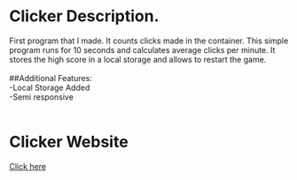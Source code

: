 # Clicker Description.

First program that I made. It counts clicks made in the container.
This simple program runs for 10 seconds and calculates average clicks per minute. It stores the high score in a local storage and allows to restart the game.
<br><br>
##Additional Features:<br>
-Local Storage Added<br>
-Semi responsive<br>
<br>

# Clicker Website

[Click here](https://filipgieraga.github.io/clicker/)
